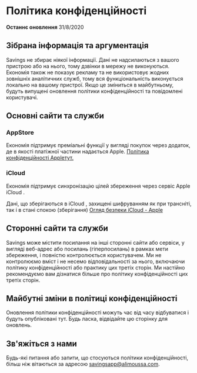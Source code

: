 # Політика конфіденційності

**Останнє оновлення**
31/8/2020

## Зібрана інформація та аргументація

Savings не збирає ніякої інформації. Дані не надсилаються з вашого пристрою або на нього, тому дзвінки в мережу не виконуються. Економія також не показує рекламу та не використовує жодних зовнішніх аналітичних служб, тому вся функціональність виконується локально на вашому пристрої. Якщо це зміниться в майбутньому, будуть випущені оновлення політики конфіденційності та повідомлені користувачі.

## Основні сайти та служби

### AppStore

Економія підтримує преміальні функції у вигляді покупок через додаток, де в якості платіжної частини надається Apple.
[Політика конфіденційності Appleтут.](https://www.apple.com/legal/privacy/en-ww/)

### iCloud

Економія підтримує синхронізацію цілей збереження через сервіс Apple iCloud .

Дані, що зберігаються в iCloud , захищені шифруванням як при трансніті, так і в стані спокою (зберігання)
[Огляд безпеки iCloud - Apple](https://support.apple.com/en-us/HT202303)

## Сторонні сайти та служби

Savings може містити посилання на інші сторонні сайти або сервіси, у вигляді веб-адрес або посилань (гіперпосилань) в рамках мети збереження, і повністю контролюється користувачем. Ми не контролюємо вміст і не несемо відповідальності за нього, включаючи політику конфіденційності або практику цих третіх сторін. Ми настійно рекомендуємо вам дізнатися більше про політику конфіденційності цих третіх сторін.

## Майбутні зміни в політиці конфіденційності

Оновлення політики конфіденційності можуть час від часу відбуватися і будуть опубліковані тут. Будь ласка, відвідайте цю сторінку для оновлень.

## Зв'яжіться з нами

Будь-які питання або запити, що стосуються політики конфіденційності, більш ніж вітаються за адресою 
[savingsapp@alimoussa.com](mailto:savingsapp@alimoussa.com).